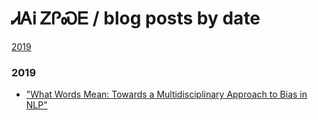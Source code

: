# ᏗᎪᎥ ᏃᎵᏍᎬ / blog posts by date

[2019](#2019)

### 2019

* ["What Words Mean: Towards a Multidisciplinary Approach to Bias in NLP"](https://IndigenousEngineering.github.io/blog/posts/what_words_mean.html)
